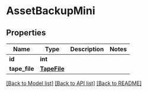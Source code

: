 # AssetBackupMini


## Properties

Name | Type | Description | Notes
------------ | ------------- | ------------- | -------------
**id** | **int** |  | 
**tape_file** | [**TapeFile**](TapeFile.md) |  | 

[[Back to Model list]](../#documentation-for-models) [[Back to API list]](../#documentation-for-api-endpoints) [[Back to README]](../)



